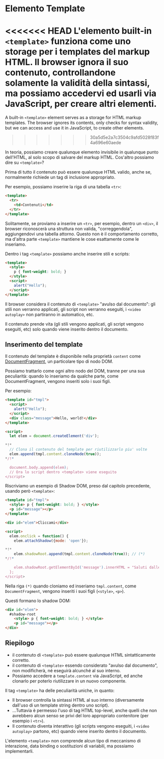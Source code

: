 
# Elemento Template

<<<<<<< HEAD
L'elemento built-in `<template>` funziona come uno storage per i templates del markup HTML. Il browser ignora il suo contenuto, controllandone solamente la validità della sintassi, ma possiamo accedervi ed usarli via JavaScript, per creare altri elementi.
=======
A built-in `<template>` element serves as a storage for HTML markup templates. The browser ignores its contents, only checks for syntax validity, but we can access and use it in JavaScript, to create other elements.
>>>>>>> 30a5d5e2a7c3504c9afd5028f83f4a696e60aede

In teoria, possiamo creare qualunque elemento invisibile in qualunque punto dell'HTML, al solo scopo di salvare del markup HTML. Cos'altro possiamo dire su `<template>`?

Prima di tutto il contenuto può essere qualunque HTML valido, anche se, normalmente richiede un tag di inclusione appropriato.

Per esempio, possiamo inserire la riga di una tabella `<tr>`:
```html
<template>
  <tr>
    <td>Contenuti</td>
  </tr>
</template>
```

Solitamente, se proviamo a inserire un `<tr>`, per esempio, dentro un `<div>`, il browser riconoscerà una struttura non valida, "correggendola", aggiungendovi una tabella attorno. Questo non è il comportamento corretto, ma d'altra parte `<template>` mantiene le cose esattamente come le inseriamo.

Dentro i tag `<template>` possiamo anche inserire stili e scripts:

```html
<template>
  <style>
    p { font-weight: bold; }
  </style>
  <script>
    alert("Hello");
  </script>
</template>
```

Il browser considera il contenuto di `<template>` "avulso dal documento": gli stili non verranno applicati, gli script non verranno eseguiti, i `<video autoplay>` non partiranno in automatico, etc.

Il contenuto prende vita (gli stili vengono applicati, gli script vengono eseguiti, etc) solo quando viene inserito dentro il documento.

## Inserimento del template

Il contenuto del template è disponibile nella proprietà `content` come [DocumentFragment](info:modifying-document#document-fragment), un particolare tipo di nodo DOM.

Possiamo trattarlo come ogni altro nodo del DOM, tranne per una sua peculiarità: quando lo inseriamo da qualche parte, come DocumentFragment, vengono inseriti solo i suoi figli.

Per esempio:

```html run
<template id="tmpl">
  <script>
    alert("Hello");
  </script>
  <div class="message">Hello, world!</div>
</template>

<script>
  let elem = document.createElement('div');

*!*
  // Clona il contenuto del template per riutilizzarlo piu' volte
  elem.append(tmpl.content.cloneNode(true));
*/!*

  document.body.append(elem);
  // Ora lo script dentro <template> viene eseguito
</script>
```

Riscriviamo un esempio di Shadow DOM, preso dal capitolo precedente, usando però `<template>`:

```html run untrusted autorun="no-epub" height=60
<template id="tmpl">
  <style> p { font-weight: bold; } </style>
  <p id="message"></p>
</template>

<div id="elem">Cliccami</div>

<script>
  elem.onclick = function() {
    elem.attachShadow({mode: 'open'});

*!*
    elem.shadowRoot.append(tmpl.content.cloneNode(true)); // (*)
*/!*

    elem.shadowRoot.getElementById('message').innerHTML = "Saluti dalle ombre!";
  };
</script>
```

Nella riga `(*)` quando cloniamo ed inseriamo `tmpl.content`, come `DocumentFragment`, vengono inseriti i suoi figli (`<style>`, `<p>`).

Questi formano lo shadow DOM:

```html
<div id="elem">
  #shadow-root
    <style> p { font-weight: bold; } </style>
    <p id="message"></p>
</div>
```

## Riepilogo

- il contenuto di `<template>` può essere qualunque HTML sintatticamente corretto.
- il contenuto di `<template>` essendo considerato "avulso dal documento", non modificherà, né eseguirà alcunché al suo interno.
- Possiamo accedere a `template.content` via JavaScript, ed anche clonarlo per poterlo riutilizzare in un nuovo componente.

Il tag `<template>` ha delle peculiarità uniche, in quanto:

- Il browser controlla la sintassi HTML al suo interno (diversamente dall'uso di un template string dentro uno script).
- ...Tuttavia è permesso l'uso di tag HTML top-level, anche quelli che non avrebbero alcun senso se privi del loro appropriato contenitore (per esempio i `<tr>`).
- Il contenuto diventa interattivo (gli scripts vengono eseguiti, i `<video autoplay>` partono, etc) quando viene inserito dentro il documento.

L'elemento `<template>` non comprende alcun tipo di meccanismo di interazione, data binding o sostituzioni di variabili, ma possiamo implementarli.
